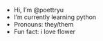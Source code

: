 - Hi, I’m @poettryu
- I’m currently learning python
- Pronouns: they/them
- Fun fact: i love flower

<!---
poettryu/poettryu is a ✨ special ✨ repository because its `README.md` (this file) appears on your GitHub profile.
You can click the Preview link to take a look at your changes.
--->
